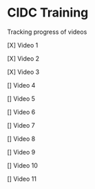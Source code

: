 # CIDC Training

Tracking progress of videos

[X] Video 1

[X] Video 2

[X] Video 3

[] Video 4

[] Video 5

[] Video 6

[] Video 7

[] Video 8

[] Video 9

[] Video 10

[] Video 11